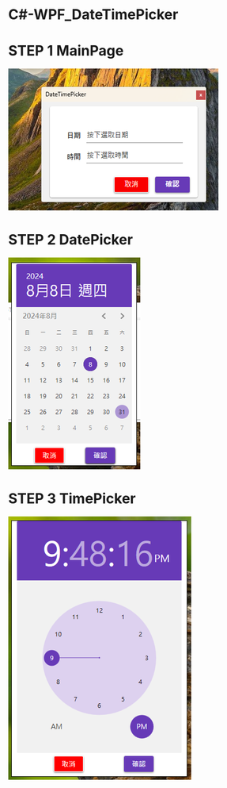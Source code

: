 # C#-WPF_DateTimePicker
# STEP 1 MainPage
![image](https://github.com/BillShiau0720/C-WPF--DateTimePicker/blob/main/img1.png)
# STEP 2 DatePicker
![image](https://github.com/BillShiau0720/C-WPF--DateTimePicker/blob/main/img2.PNG)
# STEP 3 TimePicker
![image](https://github.com/BillShiau0720/C-WPF--DateTimePicker/blob/main/img3.PNG)
